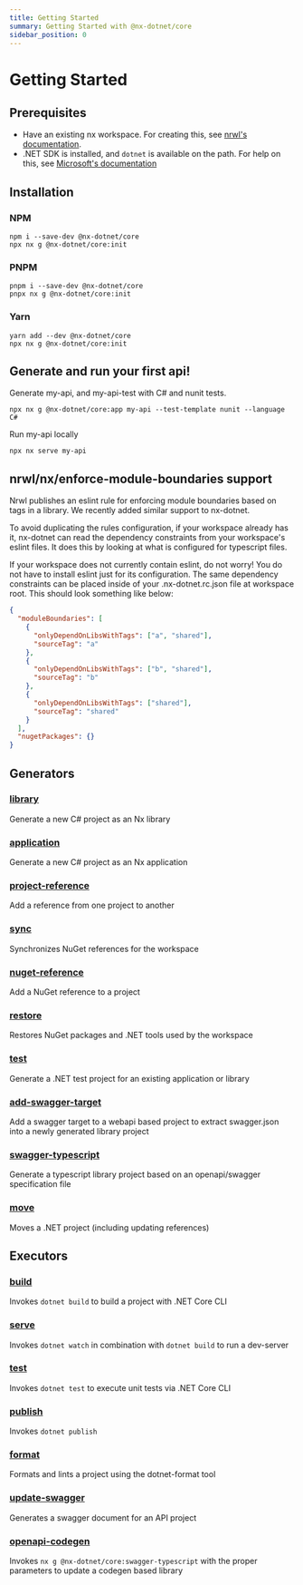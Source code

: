 ```yaml
---
title: Getting Started
summary: Getting Started with @nx-dotnet/core
sidebar_position: 0
---
```


# Getting Started

## Prerequisites

- Have an existing nx workspace. For creating this, see [nrwl's documentation](https://nx.dev/latest/angular/getting-started/nx-setup).
- .NET SDK is installed, and `dotnet` is available on the path. For help on this, see [Microsoft's documentation](https://dotnet.microsoft.com/learn/dotnet/hello-world-tutorial/install)

## Installation

### NPM

```shell
npm i --save-dev @nx-dotnet/core
npx nx g @nx-dotnet/core:init
```

### PNPM

```shell
pnpm i --save-dev @nx-dotnet/core
pnpx nx g @nx-dotnet/core:init
```

### Yarn

```shell
yarn add --dev @nx-dotnet/core
npx nx g @nx-dotnet/core:init
```

## Generate and run your first api!

Generate my-api, and my-api-test with C# and nunit tests.

```shell
npx nx g @nx-dotnet/core:app my-api --test-template nunit --language C#
```

Run my-api locally

```shell
npx nx serve my-api
```

## nrwl/nx/enforce-module-boundaries support

Nrwl publishes an eslint rule for enforcing module boundaries based on tags in a library. We recently added similar support to nx-dotnet.

To avoid duplicating the rules configuration, if your workspace already has it, nx-dotnet can read the dependency constraints from your workspace's eslint files. It does this by looking at what is configured for typescript files.

If your workspace does not currently contain eslint, do not worry! You do not have to install eslint just for its configuration. The same dependency constraints can be placed inside of your .nx-dotnet.rc.json file at workspace root. This should look something like below:

```json
{
  "moduleBoundaries": [
    {
      "onlyDependOnLibsWithTags": ["a", "shared"],
      "sourceTag": "a"
    },
    {
      "onlyDependOnLibsWithTags": ["b", "shared"],
      "sourceTag": "b"
    },
    {
      "onlyDependOnLibsWithTags": ["shared"],
      "sourceTag": "shared"
    }
  ],
  "nugetPackages": {}
}
```

## Generators

### [library](generators/library.md)

Generate a new C# project as an Nx library

### [application](generators/application.md)

Generate a new C# project as an Nx application

### [project-reference](generators/project-reference.md)

Add a reference from one project to another

### [sync](generators/sync.md)

Synchronizes NuGet references for the workspace

### [nuget-reference](generators/nuget-reference.md)

Add a NuGet reference to a project

### [restore](generators/restore.md)

Restores NuGet packages and .NET tools used by the workspace

### [test](generators/test.md)

Generate a .NET test project for an existing application or library

### [add-swagger-target](generators/add-swagger-target.md)

Add a swagger target to a webapi based project to extract swagger.json into a newly generated library project

### [swagger-typescript](generators/swagger-typescript.md)

Generate a typescript library project based on an openapi/swagger specification file

### [move](generators/move.md)

Moves a .NET project (including updating references)

## Executors

### [build](executors/build.md)

Invokes `dotnet build` to build a project with .NET Core CLI

### [serve](executors/serve.md)

Invokes `dotnet watch` in combination with `dotnet build` to run a dev-server

### [test](executors/test.md)

Invokes `dotnet test` to execute unit tests via .NET Core CLI

### [publish](executors/publish.md)

Invokes `dotnet publish`

### [format](executors/format.md)

Formats and lints a project using the dotnet-format tool

### [update-swagger](executors/update-swagger.md)

Generates a swagger document for an API project

### [openapi-codegen](executors/openapi-codegen.md)

Invokes `nx g @nx-dotnet/core:swagger-typescript` with the proper parameters to update a codegen based library
